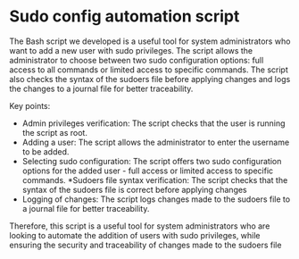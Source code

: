 
# Sudo config automation script

The Bash script we developed is a useful tool for system administrators who want to add a new user with sudo privileges. The script allows the administrator to choose between two sudo configuration options: full access to all commands or limited access to specific commands. The script also checks the syntax of the sudoers file before applying changes and logs the changes to a journal file for better traceability.

Key points:    
* Admin privileges verification: The script checks that the user is running the script as root.
* Adding a user: The script allows the administrator to enter the username to be added.
* Selecting sudo configuration: The script offers two sudo configuration options for the added user - full access or limited access to specific commands.
*Sudoers file syntax verification: The script checks that the syntax of the sudoers file is correct before applying changes
* Logging of changes: The script logs changes made to the sudoers file to a journal file for better traceability.

Therefore, this script is a useful tool for system administrators who are looking to automate the addition of users with sudo privileges, while ensuring the security and traceability of changes made to the sudoers file

